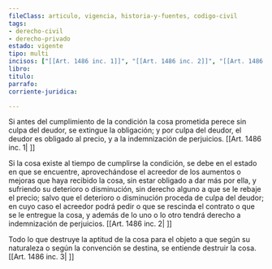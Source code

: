 ```yaml
---
fileClass: articulo, vigencia, historia-y-fuentes, codigo-civil
tags:
- derecho-civil
- derecho-privado
estado: vigente
tipo: multi
incisos: ["[[Art. 1486 inc. 1]]", "[[Art. 1486 inc. 2]]", "[[Art. 1486 inc. 3]]"]
libro:
titulo:
parrafo:
corriente-juridica:

---
```

Si antes del cumplimiento de la condición la cosa prometida perece sin culpa del deudor, se extingue la obligación; y por culpa del deudor, el deudor es obligado al precio, y a la indemnización de perjuicios. [[Art. 1486 inc. 1| ]]

Si la cosa existe al tiempo de cumplirse la condición, se debe en el estado en que se encuentre, aprovechándose el acreedor de los aumentos o mejoras que haya recibido la cosa, sin estar obligado a dar más por ella, y sufriendo su deterioro o disminución, sin derecho alguno a que se le rebaje el precio; salvo que el deterioro o disminución proceda de culpa del deudor; en cuyo caso el acreedor podrá pedir o que se rescinda el contrato o que se le entregue la cosa, y además de lo uno o lo otro tendrá derecho a indemnización de perjuicios. [[Art. 1486 inc. 2| ]]

Todo lo que destruye la aptitud de la cosa para el objeto a que según su naturaleza o según la convención se destina, se entiende destruir la cosa. [[Art. 1486 inc. 3| ]]